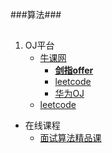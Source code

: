 ###算法###
##
1. OJ平台   
	* [牛课网](http://www.nowcoder.com/846607)  
		* [**剑指offer**](http://www.nowcoder.com/ta/coding-interviews?page=1)
		* [leetcode](http://www.nowcoder.com/ta/leetcode)
		* [华为OJ](http://www.nowcoder.com/ta/huawei)
	* [leetcode](https://leetcode.com/) 
* 在线课程
	*  [面试算法精品课](http://www.nowcoder.com/courses/1)